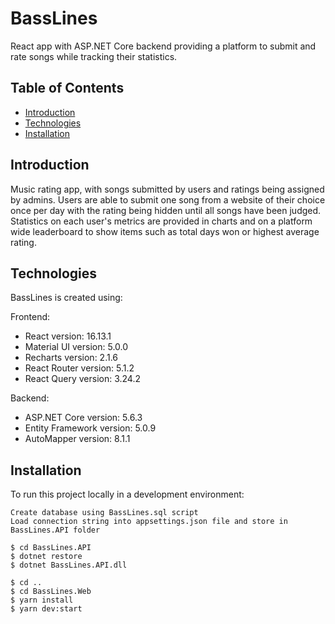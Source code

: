 # BassLines

React app with ASP.NET Core backend providing a platform to submit and rate songs while tracking their statistics.

## Table of Contents

- [Introduction](#introduction)
- [Technologies](#technologies)
- [Installation](#installation)

## Introduction

Music rating app, with songs submitted by users and ratings being assigned by admins. Users are able to submit one song from a website of their choice
once per day with the rating being hidden until all songs have been judged. Statistics on each user's metrics are provided in charts and on a platform wide leaderboard
to show items such as total days won or highest average rating.

## Technologies

BassLines is created using:

Frontend:

- React version: 16.13.1
- Material UI version: 5.0.0
- Recharts version: 2.1.6
- React Router version: 5.1.2
- React Query version: 3.24.2

Backend:

- ASP.NET Core version: 5.6.3
- Entity Framework version: 5.0.9
- AutoMapper version: 8.1.1

## Installation

To run this project locally in a development environment:

```
Create database using BassLines.sql script
Load connection string into appsettings.json file and store in BassLines.API folder

$ cd BassLines.API
$ dotnet restore
$ dotnet BassLines.API.dll

$ cd ..
$ cd BassLines.Web
$ yarn install
$ yarn dev:start
```
